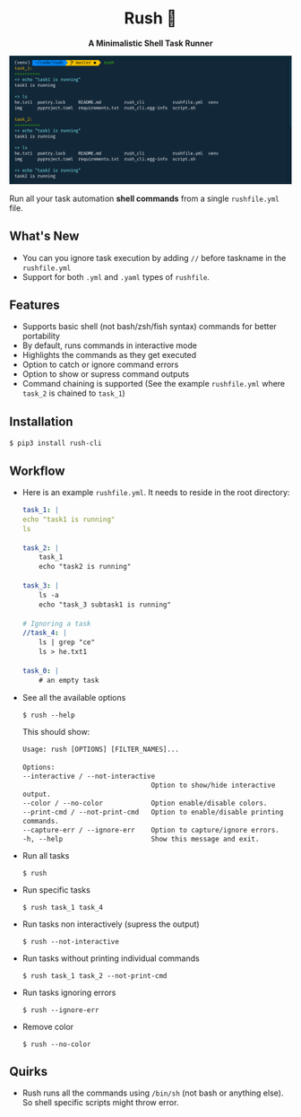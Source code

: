 <div align="center">

# Rush 🏃
**A Minimalistic Shell Task Runner**

![img](./img/rush-example.png)
</div>

Run all your task automation **shell commands** from a single `rushfile.yml` file.

## What's New
* You can you ignore task execution by adding `//` before taskname in the `rushfile.yml`
* Support for both `.yml` and `.yaml` types of `rushfile`.


## Features
* Supports basic shell (not bash/zsh/fish syntax) commands for better portability
* By default, runs commands in interactive mode
* Highlights the commands as they get executed
* Option to catch or ignore command errors
* Option to show or supress command outputs
* Command chaining is supported (See the example `rushfile.yml` where `task_2` is chained to `task_1`)

## Installation

```
$ pip3 install rush-cli
```

## Workflow

* Here is an example `rushfile.yml`. It needs to reside in the root directory:

    ``` yml
    task_1: |
    echo "task1 is running"
    ls

    task_2: |
        task_1
        echo "task2 is running"

    task_3: |
        ls -a
        echo "task_3 subtask1 is running"

    # Ignoring a task
    //task_4: |
        ls | grep "ce"
        ls > he.txt1

    task_0: |
        # an empty task

    ```

* See all the available options
    ```
    $ rush --help
    ```
    This should show:
    ```
    Usage: rush [OPTIONS] [FILTER_NAMES]...

    Options:
    --interactive / --not-interactive
                                    Option to show/hide interactive output.
    --color / --no-color            Option enable/disable colors.
    --print-cmd / --not-print-cmd   Option to enable/disable printing commands.
    --capture-err / --ignore-err    Option to capture/ignore errors.
    -h, --help                      Show this message and exit.
    ```

* Run all tasks
    ```
    $ rush
    ```

* Run specific tasks
    ```
    $ rush task_1 task_4
    ```
* Run tasks non interactively (supress the output)
    ```
    $ rush --not-interactive
    ```
* Run tasks without printing individual commands
    ```
    $ rush task_1 task_2 --not-print-cmd
    ```

* Run tasks ignoring errors
    ```
    $ rush --ignore-err
    ```

* Remove color
    ```
    $ rush --no-color
    ```


## Quirks

* Rush runs all the commands using `/bin/sh` (not bash or anything else). So shell specific scripts might throw error.
